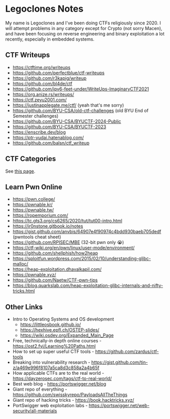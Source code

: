 # Legoclones Notes
My name is Legoclones and I've been doing CTFs religiously since 2020. I will attempt problems in any category except for Crypto (not sorry Macen), and have been focusing on reverse engineering and binary exploitation a lot recently, especially in embedded systems. 

## CTF Writeups
* https://ctftime.org/writeups
* https://github.com/perfectblue/ctf-writeups
* https://github.com/r3kapig/writeup
* https://github.com/bl4de/ctf
* https://github.com/ipv6-feet-under/WriteUps-ImaginaryCTF2021
* https://org.anize.rs/writeups/
* https://ctf.zeyu2001.com/
* https://justinapplegate.me/ctf/ (yeah that's me sorry)
* https://github.com/BYU-CSA/old-ctf-challenges (old BYU End of Semester challenges)
* https://github.com/BYU-CSA/BYUCTF-2024-Public
* https://github.com/BYU-CSA/BYUCTF-2023
* https://enscribe.dev/blog
* https://ptr-yudai.hatenablog.com/
* https://github.com/balsn/ctf_writeup

## CTF Categories
See [this page](./ctf_categories.md).

## Learn Pwn Online
* https://pwn.college/
* https://pwnable.kr/
* https://pwnable.tw/
* https://ropemporium.com/
* https://tc.gts3.org/cs6265/2020/tut/tut00-intro.html
* https://ir0nstone.gitbook.io/notes
* https://gist.github.com/anvbis/64907e4f90974c4bdd930baeb705dedf (pwntools cheat sheet)
* https://github.com/RPISEC/MBE (32-bit pwn only 😭)
* https://ctf-wiki.org/en/pwn/linux/user-mode/environment/
* https://github.com/shellphish/how2heap
* https://sploitfun.wordpress.com/2015/02/10/understanding-glibc-malloc/
* https://heap-exploitation.dhavalkapil.com/
* https://pwnable.xyz/
* https://github.com/Naetw/CTF-pwn-tips
* https://blog.quarkslab.com/heap-exploitation-glibc-internals-and-nifty-tricks.html

## Other Links
* Intro to Operating Systems and OS development
    * https://littleosbook.github.io/
    * https://hexhive.epfl.ch/OSTEP-slides/
    * https://wiki.osdev.org/Expanded_Main_Page
* Free, technically-in depth online courses - https://ost2.fyi/Learning%20Paths.html
* How to set up super useful CTF tools - https://github.com/zardus/ctf-tools
* Breaking into vulnerability research - https://gist.github.com/tin-z/a469e996f8107a5ca8d3c858a2a4b65f
* How applicable CTFs are to the real world - https://dayzerosec.com/tags/ctf-to-real-world/
* Best web blog - https://portswigger.net/blog
* Giant repo of everything - https://github.com/swisskyrepo/PayloadsAllTheThings
* Giant repo of hacking tricks - https://book.hacktricks.xyz/
* PortSwigger web exploitation labs - https://portswigger.net/web-security/all-materials